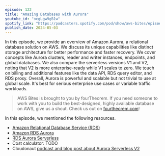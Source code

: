 ```yaml
---
episode: 122
title: "Amazing Databases with Aurora"
youtube_id: "ocgLgw9gB1w"
spotify_link: "https://podcasters.spotify.com/pod/show/aws-bites/episodes/122--Amazing-Databases-with-Aurora-e2j3fgl"
publish_date: 2024-05-03
---
```


In this episode, we provide an overview of Amazon Aurora, a relational database solution on AWS. We discuss its unique capabilities like distinct storage architecture for better performance and faster recovery. We cover concepts like Aurora clusters, reader and writer instances, endpoints, and global databases. We also compare the serverless versions V1 and V2, noting that V2 is more enterprise-ready while V1 scales to zero. We touch on billing and additional features like the data API, RDS query editor, and RDS proxy. Overall, Aurora is powerful and scalable but not trivial to use at global scale. It's best for serious enterprise use cases or variable traffic workloads.


> AWS Bites is brought to you by fourTheorem. If you need someone to work with you to build the best-designed, highly available database on AWS, give us a shout. Check us out on [fourtheorem.com](https://fourtheorem.com)!


In this episode, we mentioned the following resources.

- [Amazon Relational Database Service (RDS)](https://aws.amazon.com/rds/)
- [Amazon RDS Aurora](https://aws.amazon.com/rds/aurora/)
- [RDS Aurora Serverless](https://aws.amazon.com/rds/aurora/serverless/)
- Cost calculator: TODO
- Cloudonaut [podcast and blog post about Aurora Serverless V2](https://cloudonaut.io/review-aurora-serverless-v2/)
